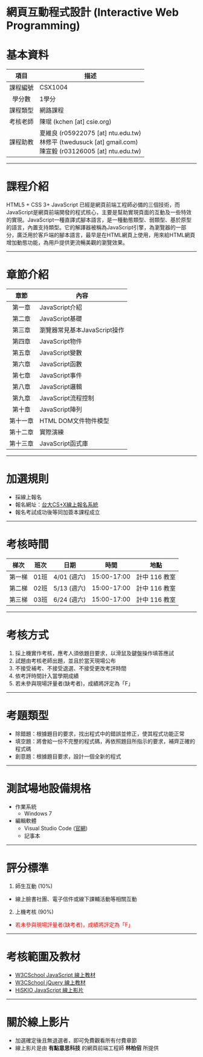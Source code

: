 # 網頁互動程式設計 (Interactive Web Programming)


# 基本資料
項目    | 描述 |
:------:| --- |
課程編號 | CSX1004 |
學分數   | 1學分 |
課程類型 | 網路課程 |
考核老師 | 陳琨 (kchen [at] csie.org)|
課程助教 | 夏維良 (r05922075 [at] ntu.edu.tw) <br> 林修平 (twedusuck [at] gmail.com) <br> 陳宣毅 (r03126005 [at] ntu.edu.tw)

---

# 課程介紹

HTML5 + CSS 3+ JavaScript 已經是網頁前端工程師必備的三個技術，而JavaScript是網頁前端開發的程式核心，主要是幫助實現頁面的互動及一些特效的實現。JavaScript一種直譯式腳本語言，是一種動態類型、弱類型、基於原型的語言，內置支持類型。它的解譯器被稱為JavaScript引擎，為瀏覽器的一部分，廣泛用於客戶端的腳本語言，最早是在HTML網頁上使用，用來給HTML網頁增加動態功能，為用戶提供更流暢美觀的瀏覽效果。

---

# 章節介紹

章節 | 內容
:---:| -----
第一章 | JavaScript介紹 
第二章 | JavaScript基礎
第三章 | 瀏覽器常見基本JavaScript操作 
第四章 | JavaScript物件
第五章 | JavaScript變數
第六章 | JavaScript函數
第七章 | JavaScript事件
第八章 | JavaScript邏輯
第九章 | JavaScript流程控制
第十章 | JavaScript陣列
第十一章 | HTML DOM文件物件模型
第十二章 | 實際演練
第十三章 | JavaScript函式庫

---

# 加選規則

* 採線上報名
* 報名網址：[台大CS+X線上報名系統](https://csx.aca.ntu.edu.tw/course)
* 報名考試成功後等同加簽本課程成立 

---

# 考核時間

梯次 | 班次 | 日期 | 時間 | 地點
:--:|:----:|:----:|:----:|:---:
第一梯 | 01班 | 4/01 (週六) | 15:00-17:00 |計中 116 教室
第二梯 | 02班 | 5/13 (週六) | 15:00-17:00 |計中 116 教室
第三梯 | 03班 | 6/24 (週六) | 15:00-17:00 |計中 116 教室


---

# 考核方式

1. 採上機實作考核，應考人須依題目要求，以滑鼠及鍵盤操作填答應試
2. 試題由考核老師出題，並且於當天現場公布
3. 不接受補考、不接受退選、不接受更改考評時間
4. 依考評時間計入當學期成績
5. 若未參與現場評量者(缺考者)，成績將評定為「F」

---

# 考題類型

* 除錯題：根據題目的要求，找出程式中的錯誤並修正，使其程式功能正常
* 填空題：將會給一份不完整的程式碼，再依照題目所指示的要求，補齊正確的程式碼
* 創意題：根據題目要求，設計一個全新的程式

---

# 測試場地設備規格

* 作業系統
  * Windows 7
* 編輯軟體
  * Visual Studio Code ([官網](https://code.visualstudio.com/))
  * 記事本

---

# 評分標準

1. 師生互動 (10%)
  * 線上臉書社團、電子信件或線下課輔活動等相關互動
2. 上機考核 (90%)
  * <font color="red">若未參與現場評量者(缺考者)，成績將評定為「F」</font>

---

# 考核範圍及教材

  * [W3CSchool JavaScript 線上教材](http://www.w3schools.com/js/)
  * [W3CSchool jQuery 線上教材](http://www.w3schools.com/jquery/)
  * [HiSKIO JavaScript 線上影片](https://hiskio.com/course/51) 
    
----

# 關於線上影片

* 加選確定後且無退選者，即可免費觀看所有付費章節
* 線上影片是由 **有點意思科技** 的網頁前端工程師 **林柏佋** 所提供
